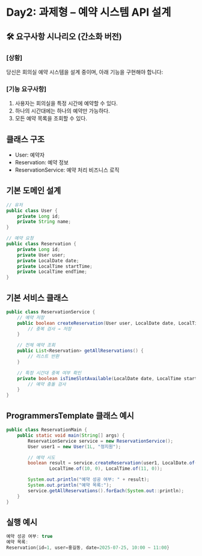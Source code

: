 # Day2: 과제형 – 예약 시스템 API 설계

## 🛠️ 요구사항 시나리오 (간소화 버전)
### [상황]
당신은 회의실 예약 시스템을 설계 중이며, 아래 기능을 구현해야 합니다:

### [기능 요구사항]
1. 사용자는 회의실을 특정 시간에 예약할 수 있다. 
2. 하나의 시간대에는 하나의 예약만 가능하다. 
3. 모든 예약 목록을 조회할 수 있다.

## 클래스 구조
- User: 예약자
- Reservation: 예약 정보
- ReservationService: 예약 처리 비즈니스 로직

## 기본 도메인 설계
``` java
// 유저
public class User {
    private Long id;
    private String name;
}

// 예약 요청
public class Reservation {
    private Long id;
    private User user;
    private LocalDate date;
    private LocalTime startTime;
    private LocalTime endTime;
}
```

## 기본 서비스 클래스
```java
public class ReservationService {
    // 예약 저장
    public boolean createReservation(User user, LocalDate date, LocalTime start, LocalTime end) {
        // 중복 검사 → 저장
    }

    // 전체 예약 조회
    public List<Reservation> getAllReservations() {
        // 리스트 반환
    }

    // 특정 시간대 중복 여부 확인
    private boolean isTimeSlotAvailable(LocalDate date, LocalTime start, LocalTime end) {
        // 예약 충돌 검사
    }
}
```

## ProgrammersTemplate 클래스 예시
```java
public class ReservationMain {
    public static void main(String[] args) {
        ReservationService service = new ReservationService();
        User user1 = new User(1L, "정지원");

        // 예약 시도
        boolean result = service.createReservation(user1, LocalDate.of(2025, 7, 25),
                LocalTime.of(10, 0), LocalTime.of(11, 0));

        System.out.println("예약 성공 여부: " + result);
        System.out.println("예약 목록:");
        service.getAllReservations().forEach(System.out::println);
    }
}
```

## 실행 예시
```java
예약 성공 여부: true  
예약 목록:  
Reservation{id=1, user=홍길동, date=2025-07-25, 10:00 ~ 11:00}
